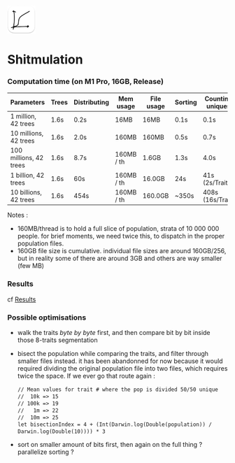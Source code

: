<img src="README-AppIcon.png" width=64 />

# Shitmulation

### Computation time (on M1 Pro, 16GB, Release)

| Parameters             | Trees | Distributing | Mem usage  | File usage | Sorting  | Counting uniques |  Total  |
|------------------------|-------|--------------|------------|------------|----------|------------------|---------|
|   1 million,  42 trees |  1.6s |    0.2s      |    16MB    |     16MB   |   0.1s   |       0.1s       |   2.5s  |
|  10 millions, 42 trees |  1.6s |    2.0s      |   160MB    |    160MB   |   0.5s   |       0.7s       |   3.7s  |
| 100 millions, 42 trees |  1.6s |    8.7s      | 160MB / th |    1.6GB   |   1.3s   |       4.0s       |    19s  |
|   1 billion,  42 trees |  1.6s |     60s      | 160MB / th |   16.0GB   |    24s   |  41s  (2s/Trait) |   130s  |
|  10 billions, 42 trees |  1.6s |    454s      | 160MB / th |  160.0GB   |  ~350s   | 408s (16s/Trait) |  1350s  |

Notes : 

- 160MB/thread is to hold a full slice of population, strata of 10 000 000 people. for brief moments, we need twice this, to dispatch in the proper population files.
- 160GB file size is cumulative. individual file sizes are around 160GB/256, but in reality some of there are around 3GB and others are way smaller (few MB)

### Results

cf [Results](./Results)

### Possible optimisations 

- walk the traits _byte by byte_ first, and then compare bit by bit inside those 8-traits segmentation
- bisect the population while comparing the traits, and filter through smaller files instead. it has been abandonned for now because it would required dividing the original population file into two files, which requires twice the space. If we ever go that route again :
        
    ```
    // Mean values for trait # where the pop is divided 50/50 unique
    //  10k => 15
    // 100k => 19
    //   1m => 22
    //  10m => 25
    let bisectionIndex = 4 + (Int(Darwin.log(Double(population)) / Darwin.log(Double(10)))) * 3
    ```

- sort on smaller amount of bits first, then again on the full thing ? parallelize sorting ?
